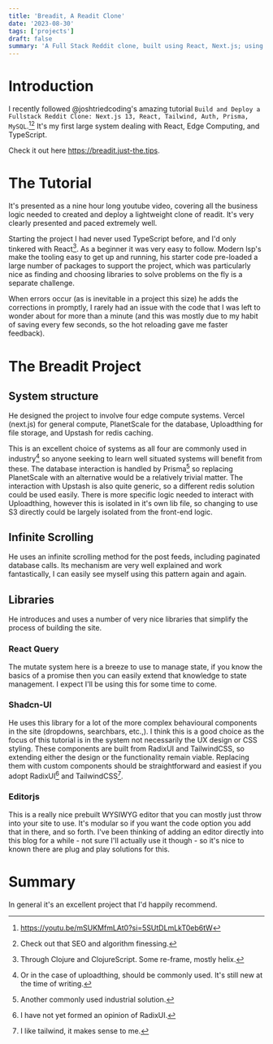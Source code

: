 ```yaml
---
title: 'Breadit, A Readit Clone'
date: '2023-08-30'
tags: ['projects']
draft: false
summary: 'A Full Stack Reddit clone, built using React, Next.js; using planetscale datase, OAuth2 authentication, and upstash redis caching.'
---
```


# Introduction

I recently followed @joshtriedcoding's amazing tutorial `Build and Deploy a Fullstack Reddit Clone: Next.js 13, React, Tailwind, Auth, Prisma, MySQL`.[^1][^2] It's my first large system dealing with React, Edge Computing, and TypeScript.

Check it out here https://breadit.just-the.tips.

# The Tutorial

It's presented as a nine hour long youtube video, covering all the business logic needed to created and deploy a lightweight clone of readit. It's very clearly presented and paced extremely well.

Starting the project I had never used TypeScript before, and I'd only tinkered with React[^3]. As a beginner it was very easy to follow. Modern lsp's make the tooling easy to get up and running, his starter code pre-loaded a large number of packages to support the project, which was particularly nice as finding and choosing libraries to solve problems on the fly is a separate challenge.

When errors occur (as is inevitable in a project this size) he adds the corrections in promptly, I rarely had an issue with the code that I was left to wonder about for more than a minute (and this was mostly due to my habit of saving every few seconds, so the hot reloading gave me faster feedback).

# The Breadit Project

## System structure

He designed the project to involve four edge compute systems. Vercel (next.js) for general compute, PlanetScale for the database, Uploadthing for file storage, and Upstash for redis caching.

This is an excellent choice of systems as all four are commonly used in industry[^4] so anyone seeking to learn well situated systems will benefit from these. The database interaction is handled by Prisma[^5] so replacing PlanetScale with an alternative would be a relatively trivial matter. The interaction with Upstash is also quite generic, so a different redis solution could be used easily. There is more specific logic needed to interact with Uploadthing, however this is isolated in it's own lib file, so changing to use S3 directly could be largely isolated from the front-end logic.

## Infinite Scrolling

He uses an infinite scrolling method for the post feeds, including paginated database calls. Its mechanism are very well explained and work fantastically, I can easily see myself using this pattern again and again.

## Libraries

He introduces and uses a number of very nice libraries that simplify the process of building the site.

### React Query

The mutate system here is a breeze to use to manage state, if you know the basics of a promise then you can easily extend that knowledge to state management. I expect I'll be using this for some time to come.

### Shadcn-UI

He uses this library for a lot of the more complex behavioural components in the site (dropdowns, searchbars, etc.,). I think this is a good choice as the focus of this tutorial is in the system not necessarily the UX design or CSS styling. These components are built from RadixUI and TailwindCSS, so extending either the design or the functionality remain viable. Replacing them with custom components should be straightforward and easiest if you adopt RadixUI[^6] and TailwindCSS[^7].

### Editorjs

This is a really nice prebuilt WYSIWYG editor that you can mostly just throw into your site to use. It's modular so if you want the code option you add that in there, and so forth. I've been thinking of adding an editor directly into this blog for a while - not sure I'll actually use it though - so it's nice to known there are plug and play solutions for this.

# Summary

In general it's an excellent project that I'd happily recommend.


[^1]: https://youtu.be/mSUKMfmLAt0?si=5SUtDLmLkT0eb6tW

[^2]: Check out that SEO and algorithm finessing.

[^3]: Through Clojure and ClojureScript. Some re-frame, mostly helix.

[^4]: Or in the case of uploadthing, should be commonly used. It's still new at the time of writing.

[^5]: Another commonly used industrial solution.

[^6]: I have not yet formed an opinion of RadixUI.

[^7]: I like tailwind, it makes sense to me.
